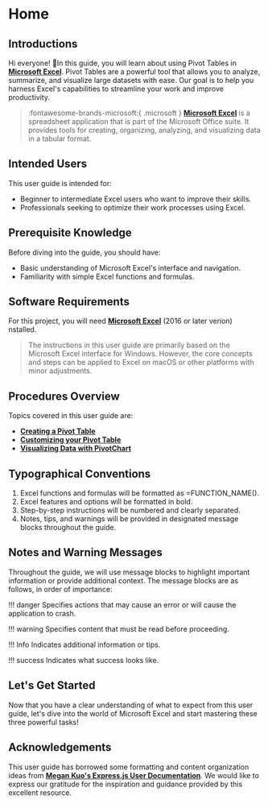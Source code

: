 # Home

## Introductions

Hi everyone! 👋In this guide, you will learn about using Pivot Tables in [**Microsoft Excel**](https://www.microsoft.com/en-ca/microsoft-365/excel). Pivot Tables are a powerful tool that allows you to analyze, summarize, and visualize large datasets with ease. Our goal is to help you harness Excel's capabilities to streamline your work and improve productivity.

>:fontawesome-brands-microsoft:{ .microsoft } [**Microsoft Excel**](https://www.microsoft.com/en-ca/microsoft-365/excel) is a spreadsheet application that is part of the Microsoft Office suite. It provides tools for creating, organizing, analyzing, and visualizing data in a tabular format.


## Intended Users

This user guide is intended for:

- Beginner to intermediate Excel users who want to improve their skills.
- Professionals seeking to optimize their work processes using Excel.

## Prerequisite Knowledge

Before diving into the guide, you should have:

- Basic understanding of Microsoft Excel's interface and navigation.
- Familiarity with simple Excel functions and formulas.

## Software Requirements

For this project, you will need [**Microsoft Excel**](https://www.microsoft.com/en-ca/microsoft-365/excel) (2016 or later verion) nstalled.

> The instructions in this user guide are primarily based on the Microsoft Excel interface for Windows. However, the core concepts and steps can be applied to Excel on macOS or other platforms with minor adjustments.

## Procedures Overview

Topics covered in this user guide are:

- **[Creating a Pivot Table](creating-pivot-tables)**
- **[Customizing your Pivot Table](customizing-pivot-tables.md)**
- **[Visualizing Data with PivotChart](visualizing-data)**

## Typographical Conventions

1. Excel functions and formulas will be formatted as =FUNCTION_NAME().
2. Excel features and options will be formatted in bold.
3. Step-by-step instructions will be numbered and clearly separated.
4. Notes, tips, and warnings will be provided in designated message blocks throughout the guide.

## Notes and Warning Messages

Throughout the guide, we will use message blocks to highlight important information or provide additional context. The message blocks are as follows, in order of importance:

!!! danger
    Specifies actions that may cause an error or will cause the application to crash.

!!! warning
    Specifies content that must be read before proceeding.

!!! Info
    Indicates additional information or tips.

!!! success
    Indicates what success looks like.

## Let's Get Started

Now that you have a clear understanding of what to expect from this user guide, let's dive into the world of Microsoft Excel and start mastering these three powerful tasks!

## Acknowledgements

This user guide has borrowed some formatting and content organization ideas from [**Megan Kuo's Express.js User Documentation**](https://megankuo.github.io/Express-User-Documentation/). We would like to express our gratitude for the inspiration and guidance provided by this excellent resource.
<!-- 
# Microsoft Excel User Guide

## Introduction
Microsoft Excel is a powerful spreadsheet application used for organizing, analyzing, and storing data. This guide is intended for beginners who want to learn how to use Excel to organize and manipulate data.

## Task 1: Formatting a Table
### Overview
In this task, we will format a table in Excel.
### Steps
1. Open Excel and create a new workbook by clicking on File > New Workbook.
2. Enter the following data into the first five rows of the worksheet:

    | Item     | Quantity | Price |
    |----------|----------|-------|
    | Apples   | 5        | 0.5   |
    | Oranges  | 3        | 0.3   |
    | Bananas  | 2        | 0.2   |
    | Grapes   | 4        | 0.4   |
    | Peaches  | 1        | 0.6   |

3. Select the entire table by clicking on the top left corner of the table.
4. Click on the Home tab and select "Format as Table". Choose a style that you like.
5. Add a total row by clicking on the Design tab and selecting "Total Row".
6. Click on the empty cell in the total row under the "Quantity" column. Select "Average" from the drop-down menu.
7. Click on the empty cell in the total row under the "Price" column. Select "Sum" from the drop-down menu.
8. Add a filter to the table by clicking on the Data tab and selecting "Filter".
9. Sort the table in ascending order by clicking on the drop-down arrow in the "Item" column and selecting "Sort A to Z".
10. Save your workbook.

### Conclusion
Congratulations! You have formatted a table in Excel, added a total row, filtered and sorted the data.

## Task 2: Using Formulas
### Overview
In this task, we will use formulas to perform calculations on data in Excel.
### Steps
1. Open the workbook you created in Task 1.
2. In cell A7, type "Total".
3. In cell B7, enter the formula "=SUM(B2:B6)" to calculate the total quantity.
4. In cell C7, enter the formula "=SUM(C2:C6)" to calculate the total price.
5. In cell B8, enter the formula "=AVERAGE(B2:B6)" to calculate the average quantity.
6. In cell C8, enter the formula "=AVERAGE(C2:C6)" to calculate the average price.
7. In cell B9, enter the formula "=MAX(B2:B6)" to find the highest quantity.
8. In cell C9, enter the formula "=MAX(C2:C6)" to find the highest price.
9. In cell B10, enter the formula "=MIN(B2:B6)" to find the lowest quantity.
10. In cell C10, enter the formula "=MIN(C2:C6)" to find the lowest price.
11. Save your workbook.

### Conclusion
Well done! You have used formulas to perform calculations on data in Excel.

## Task 3: Creating Charts
### Overview
In this task, we will create a chart to visualize data in Excel.
### Steps
1. Open the workbook you created in Task 1.
2. Select cells A1:C6 by clicking on cell A1 and dragging down to cell C6.
3. Click on the Insert tab and select "Recommended Charts". Choose a chart style that you like and click "OK".
4. Click on the chart to activate the Chart Tools tab.
5. Click on the Design tab and select "Chart Layouts" > "Layout 2".
6. Click on the Layout tab and choose "Show Data Labels".
7. Click on the Format tab and select "Shape Fill" to change the chart color.
8. Click on the Format tab and select "Shape Outline" to change the chart border color.
9. Click on the Design tab and select "Chart Styles" to change the chart style.
10. Save your workbook.

### Conclusion
Great job! You have created a chart in Excel, customized its layout, added data labels, changed the chart color and style. -->
